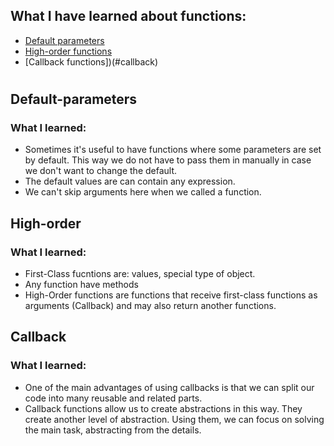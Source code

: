 ## What I have learned about functions:

- [Default parameters](#default-parametrs)
- [High-order functions](#high-order)
- [Callback functions])(#callback)

#

## Default-parameters

### What I learned:

- Sometimes it's useful to have functions where some parameters are set by default. This way we do not have to pass them in manually in case we don't want to change the default.
- The default values are can contain any expression.
- We can't skip arguments here when we called a function.

## High-order

### What I learned:

- First-Class fucntions are: values, special type of object.
- Any function have methods
- High-Order functions are functions that receive first-class functions as arguments (Callback) and may also return another functions.

## Callback

### What I learned:

- One of the main advantages of using callbacks is that we can split our code into many reusable and related parts.
- Callback functions allow us to create abstractions in this way. They create another level of abstraction. Using them, we can focus on solving the main task, abstracting from the details.
